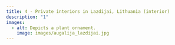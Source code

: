 ```yaml
---
title: 4 - Private interiors in Lazdijai, Lithuania (interior)
description: "1"
images:
  - alt: Depicts a plant ornament.
    image: images/augalija_lazdijai.jpg
---
```

